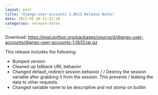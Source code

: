 ```yaml
---
layout: post
title: "django-user-accounts 1.0b13 Release Notes"
date: 2013-05-30 21:31:18
categories: release-notes
---
```


Download: <https://pypi.python.org/packages/source/d/django-user-accounts/django-user-accounts-1.0b13.tar.gz>

This release includes the following:

* Bumped version
* Cleaned up fallback URL behavior
* Changed default_redirect session behavior /  / Destroy the session variable after grabbing it from the session. This prevents / leaking the data to other requests.
* Changed variable name to be descriptive and not stomp on builtin
